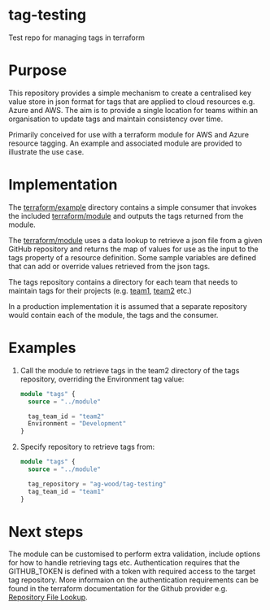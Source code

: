 # tag-testing

Test repo for managing tags in terraform

# Purpose

This repository provides a simple mechanism to create a centralised key value store in json format for tags that are applied to cloud resources e.g. Azure and AWS.
The aim is to provide a single location for teams within an organisation to update tags and maintain consistency over time.

Primarily conceived for use with a terraform module for AWS and Azure resource tagging.  An example and associated module are provided to illustrate the use case.

# Implementation

The [terraform/example](terraform/example) directory contains a simple consumer that invokes the included [terraform/module](terraform/module) and outputs the tags 
returned from the module.

The [terraform/module](terraform/module) uses a data lookup to retrieve a json file from a given GitHub repository and returns the map of values for use as the 
input to the tags property of a resource definition.  Some sample variables are defined that can add or override values retrieved from the json tags.

The tags repository contains a directory for each team that needs to maintain tags for their projects (e.g. [team1](team1), [team2](team2) etc.)

In a production implementation it is assumed that a separate repository would contain each of the module, the tags and the consumer.

# Examples

1. Call the module to retrieve tags in the team2 directory of the tags repository, overriding the Environment tag value:

    ```terraform
    module "tags" {
      source = "../module"

      tag_team_id = "team2"
      Environment = "Development"
    }
    ```

2. Specify repository to retrieve tags from:

    ```terraform
    module "tags" {
      source = "../module"

      tag_repository = "ag-wood/tag-testing"
      tag_team_id = "team1"
    }
    ```

# Next steps

The module can be customised to perform extra validation, include options for how to handle retrieving tags etc.  Authentication requires that the GITHUB_TOKEN is defined with a token with required access to the target tag repository. More informaion on the authentication requirements can be found in the terraform documentation for the Github provider
e.g. [Repository File Lookup](https://registry.terraform.io/providers/integrations/github/latestdocs/data-sources/repository_file#content).